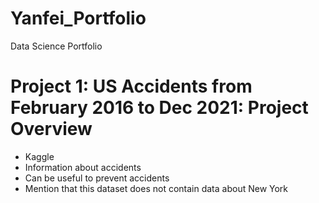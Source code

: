 # Yanfei_Portfolio
Data Science Portfolio

# Project 1: US Accidents from February 2016 to Dec 2021: Project Overview
* Kaggle
* Information about accidents
* Can be useful to prevent accidents
* Mention that this dataset does not contain data about New York
